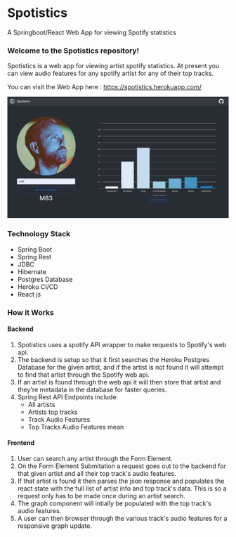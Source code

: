 # Spotistics
A Springboot/React Web App for viewing Spotify statistics

### Welcome to the Spotistics repository!
Spotistics is a web app for viewing artist spotify statistics. At present you can view audio features for any spotify artist for any of their top tracks.

You can visit the Web App here : https://spotistics.herokuapp.com/

![](/frontend/src/assets/images/spotistics_screenshot.png)

### Technology Stack

- Spring Boot
- Spring Rest
- JDBC
- Hibernate
- Postgres Database
- Heroku CI/CD
- React js

### How it Works

#### Backend
1. Spotistics uses a spotify API wrapper to make requests to Spotify's web api. 
2. The backend is setup so that it first searches the Heroku Postgres Database for the given artist, and if the artist is not found it will attempt to find that artist through the Spotify web api. 
3. If an artist is found through the web api it will then store that artist and they're metadata in the database for faster queries.
4. Spring Rest API Endpoints include: 
    - All artists
    - Artists top tracks
    - Track Audio Features
    - Top Tracks Audio Features mean
    
#### Frontend
1. User can search any artist through the Form Element.
2. On the Form Element Submitation a request goes out to the backend for that given artist and all their top track's audio features.
3. If that artist is found it then parses the json response and populates the react state with the full list of artist info and top track's data. This is so a request only has to be made once during an artist search. 
4. The graph component will intially be populated with the top track's audio features.
4. A user can then browser through the various track's audio features for a responsive graph update.
